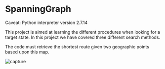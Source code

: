 # SpanningGraph

Caveat: Python interpreter version 2.7.14

This project is aimed at learning the different procedures when looking for a target state. In this project we have
covered three different search methods.

The code must retrieve the shortest route given two geographic points based upon this map.

![capture](https://user-images.githubusercontent.com/19231158/36631218-88b3f5ba-1974-11e8-9bad-118bd9f523aa.PNG)

